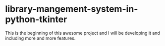 # library-mangement-system-in-python-tkinter


This is the beginning of this awesome project and I will be developing it and including more and more features.
